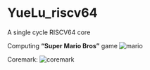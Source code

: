 # YueLu_riscv64
A single cycle RISCV64 core

Computing **“Super Mario Bros”** game
![mario](https://user-images.githubusercontent.com/105989683/210528663-1bb8235b-be5b-4418-b646-71bbd1aecfe8.png)

Coremark:
![coremark](https://user-images.githubusercontent.com/105989683/213465733-311693a1-6b89-4361-8759-572c5b1bc1e8.png)
